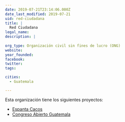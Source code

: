 ```yaml
---
date: 2019-07-21T23:14:06.000Z
date_last_modified: 2019-07-21
uid: red-ciudadana
title: |
  Red Ciudadana
legal_name: 
description: |
  
org_type: Organización civil sin fines de lucro (ONG)
website: 
year_founded: 
facebook: 
twitter: 
tags:

cities: 
  - Guatemala

---
```


Esta organización tiene los siguientes proyectos:

- [Espanta Cacos](/proyectos/espanta-cacos)
- [Congreso Abierto Guatemala](/proyectos/congreso-abierto-guatemala)
